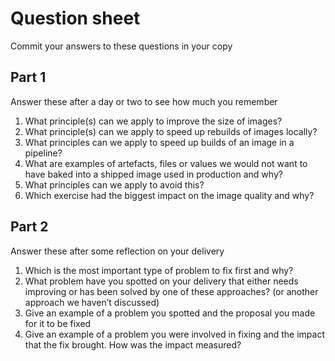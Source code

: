# Question sheet

Commit your answers to these questions in your copy

## Part 1
Answer these after a day or two to see how much you remember

1. What principle(s) can we apply to improve the size of images?
1. What principle(s) can we apply to speed up rebuilds of images locally?
1. What principles can we apply to speed up builds of an image in a pipeline?
1. What are examples of artefacts, files or values we would not want to have baked into a shipped image used in production and why?
1. What principles can we apply to avoid this?
1. Which exercise had the biggest impact on the image quality and why?

## Part 2
Answer these after some reflection on your delivery

1. Which is the most important type of problem to fix first and why?
1. What problem have you spotted on your delivery that either needs improving or has been solved by one of these approaches? (or another approach we haven’t discussed)
1. Give an example of a problem you spotted and the proposal you made for it to be fixed
2. Give an example of a problem you were involved in fixing and the impact that the fix brought. How was the impact measured?

